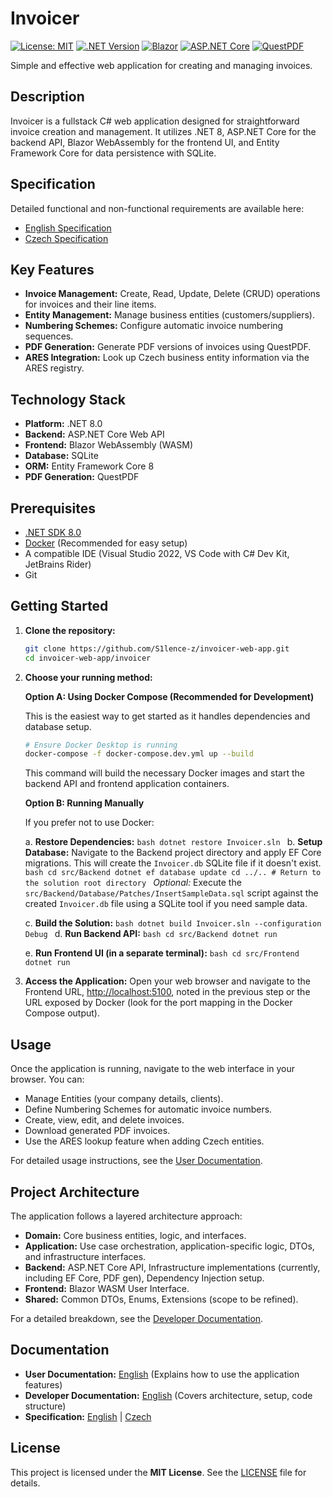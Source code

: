 # Invoicer
[![License: MIT](https://img.shields.io/badge/License-MIT-yellow.svg)](https://opensource.org/licenses/MIT) [![.NET Version](https://img.shields.io/badge/.NET-8.0-blueviolet)](https://dotnet.microsoft.com/download/dotnet/8.0) [![Blazor](https://img.shields.io/badge/Blazor-WebAssembly-blue)](https://dotnet.microsoft.com/apps/aspnet/web-apps/blazor) [![ASP.NET Core](https://img.shields.io/badge/ASP.NET%20Core-8.0-blue)](https://dotnet.microsoft.com/apps/aspnet) [![QuestPDF](https://img.shields.io/badge/QuestPDF-PDF%20Generation-green)](https://github.com/QuestPDF/QuestPDF)

Simple and effective web application for creating and managing invoices.

## Description

Invoicer is a fullstack C# web application designed for straightforward invoice creation and management. It utilizes .NET 8, ASP.NET Core for the backend API, Blazor WebAssembly for the frontend UI, and Entity Framework Core for data persistence with SQLite.

## Specification

Detailed functional and non-functional requirements are available here:

*   [English Specification](./docs/specification_en.md)
*   [Czech Specification](./docs/specification_cz.md)

## Key Features

*   **Invoice Management:** Create, Read, Update, Delete (CRUD) operations for invoices and their line items.
*   **Entity Management:** Manage business entities (customers/suppliers).
*   **Numbering Schemes:** Configure automatic invoice numbering sequences.
*   **PDF Generation:** Generate PDF versions of invoices using QuestPDF.
*   **ARES Integration:** Look up Czech business entity information via the ARES registry.

## Technology Stack

*   **Platform:** .NET 8.0
*   **Backend:** ASP.NET Core Web API
*   **Frontend:** Blazor WebAssembly (WASM)
*   **Database:** SQLite
*   **ORM:** Entity Framework Core 8
*   **PDF Generation:** QuestPDF

## Prerequisites

*   [.NET SDK 8.0](https://dotnet.microsoft.com/download/dotnet/8.0)
*   [Docker](https://www.docker.com/products/docker-desktop/) (Recommended for easy setup)
*   A compatible IDE (Visual Studio 2022, VS Code with C# Dev Kit, JetBrains Rider)
*   Git

## Getting Started

1.  **Clone the repository:**
    ```bash
    git clone https://github.com/S1lence-z/invoicer-web-app.git
    cd invoicer-web-app/invoicer
    ```

2.  **Choose your running method:**

    **Option A: Using Docker Compose (Recommended for Development)**

    This is the easiest way to get started as it handles dependencies and database setup.

    ```bash
    # Ensure Docker Desktop is running
    docker-compose -f docker-compose.dev.yml up --build
    ```
    This command will build the necessary Docker images and start the backend API and frontend application containers.

    **Option B: Running Manually**

    If you prefer not to use Docker:

    a.  **Restore Dependencies:**
        ```bash
        dotnet restore Invoicer.sln
        ```
    b.  **Setup Database:** Navigate to the Backend project directory and apply EF Core migrations. This will create the `Invoicer.db` SQLite file if it doesn't exist.
        ```bash
        cd src/Backend
        dotnet ef database update
        cd ../.. # Return to the solution root directory
        ```
        *Optional:* Execute the `src/Backend/Database/Patches/InsertSampleData.sql` script against the created `Invoicer.db` file using a SQLite tool if you need sample data.

    c.  **Build the Solution:**
        ```bash
        dotnet build Invoicer.sln --configuration Debug
        ```
    d.  **Run Backend API:**
        ```bash
        cd src/Backend
        dotnet run
        ```

    e.  **Run Frontend UI (in a separate terminal):**
        ```bash
        cd src/Frontend
        dotnet run
        ```

3.  **Access the Application:**
    Open your web browser and navigate to the Frontend URL, [http://localhost:5100](http://localhost:5100), noted in the previous step or the URL exposed by Docker (look for the port mapping in the Docker Compose output).

## Usage

Once the application is running, navigate to the web interface in your browser. You can:

*   Manage Entities (your company details, clients).
*   Define Numbering Schemes for automatic invoice numbers.
*   Create, view, edit, and delete invoices.
*   Download generated PDF invoices.
*   Use the ARES lookup feature when adding Czech entities.

For detailed usage instructions, see the [User Documentation](./docs/user_docs.md).

## Project Architecture

The application follows a layered architecture approach:

*   **Domain:** Core business entities, logic, and interfaces.
*   **Application:** Use case orchestration, application-specific logic, DTOs, and infrastructure interfaces.
*   **Backend:** ASP.NET Core API, Infrastructure implementations (currently, including EF Core, PDF gen), Dependency Injection setup.
*   **Frontend:** Blazor WASM User Interface.
*   **Shared:** Common DTOs, Enums, Extensions (scope to be refined).

For a detailed breakdown, see the [Developer Documentation](./docs/developer_docs.md).

## Documentation

*   **User Documentation:** [English](./docs/user_docs.md) (Explains how to use the application features)
*   **Developer Documentation:** [English](./docs/developer_docs.md) (Covers architecture, setup, code structure)
*   **Specification:** [English](./docs/specification_en.md) | [Czech](./docs/specification_cz.md)

## License

This project is licensed under the **MIT License**. See the [LICENSE](./LICENSE) file for details.